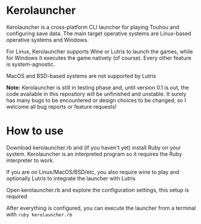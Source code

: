 # Kerolauncher
Kerolauncher is a cross-platform CLI launcher for playing Touhou and configuring save data. The main target operative systems are Linux-based operative systems and Windows.

For Linux, Kerolauncher supports Wine or Lutris to launch the games, while for Windows it executes the game natively (of course). Every other feature is system-agnostic.

MacOS and BSD-based systems are not supported by Lutris

**Note:** Kerolauncher is still in testing phase and, until version 0.1 is out, the code available in this repository will be unfinished and unstable. It surely has many bugs to be encountered or design choices to be changed, so I welcome all bug reports or feature requests!

# How to use
Download kerolauncher.rb and (if you haven't yet) install Ruby on your system. Kerolauncher is an interpreted program so it requires the Ruby interpreter to work.

If you are on Linux/MacOS/BSD/etc, you also require wine to play and optionally Lutris to integrate the launcher with Lutris

Open kerolauncher.rb and explore the configuration settings, this setup is required

After everything is configured, you can execute the launcher from a terminal with ```ruby kerolauncher.rb```
